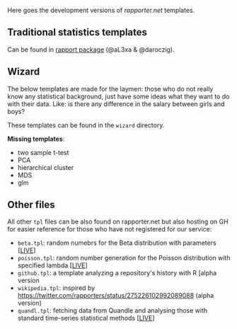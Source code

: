 Here goes the development versions of *rapporter.net* templates.

## Traditional statistics templates

Can be found in [rapport package](https://github.com/Rapporter/rapport) (@aL3xa & @daroczig).

## Wizard

The below templates are made for the laymen: those who do not really know any statistical background, just have some ideas what they want to do with their data. Like: is there any difference in the salary between girls and boys?

These templates can be found in the `wizard` directory.

**Missing templates**:

  * two sample t-test
  * PCA
  * hierarchical cluster
  * MDS
  * glm

## Other files

All other `tpl` files can be also found on rapporter.net but also hosting on GH for easier reference for those who have not registered for our service:

  * `beta.tpl`: random numebrs for the Beta distribution with parameters [[LIVE](http://rapporter.net/api/form/d284d1e8680ca42ab816ac1d54e67a8f75a1ceefda63d7f961e7b71c28d50038)]
  * `poisson.tpl`: random number generation for the Poisson distribution with specified lambda [[LIVE](http://rapporter.net/api/form/7cb8bef53b5dfe8f89a8f42898c4e366eb6675de8c0e96cff4e50f26166ce204)]
  * `github.tpl`: a template analyzing a repository's history with R [alpha version
  * `wikipedia.tpl`: inspired by https://twitter.com/rapporters/status/275226102992089088 (alpha version)
  * `quandl.tpl`: fetching data from Quandle and analysing those with standard time-series statistical methods [[LIVE](http://rapporter.net/api/form/78d7432cba100b39818d0d2821c550e46a2745bf8b6dc6793f40c8c1f8e7439a)]
